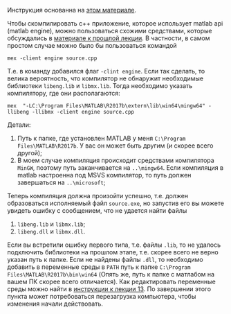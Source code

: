 Инструкция основанна на [этом материале](https://www.mathworks.com/help/matlab/ref/mex.html).

Чтобы скомпилировать с++ приложение, которое использует matlab api (matlab engine), можно пользоваться схожими средствами, которые обсуждались в [материале к прошлой лекции](../lecture_13/README.md). В частности, в самом простом случае можно было бы пользоваться командой 
```{matlab}
mex -client engine source.cpp
```
Т.е. в команду добавился флаг `-clint engine`. Если так сделать, то велика вероятность, что компилятор не обнаружит необходимые библиотеки `libeng.lib` и `libmx.lib`. Тогда необходимо указать компилятору, где они располагаются:
```{matlab}
mex  "-LC:\Program Files\MATLAB\R2017b\extern\lib\win64\mingw64" -llibeng -llibmx -client engine source.cpp
```
Детали:
1. Путь к папке, где установлен MATLAB у меня `C:\Program Files\MATLAB\R2017b`. У вас он может быть другим (и скорее всего другой);
2. В моем случае компиляция происходит средствами компилятора `MinGW`, поэтому путь заканчивается на `..\mingw64`. Если компиляция в matlab настроенна под MSVS компилятор, то путь должен завершаться на `..\microsoft`;

Теперь компиляция должна произойти успешно, т.е. должен образоваться исполняемый файл `source.exe`, но запустив его вы можете увидеть ошибку с сообщением, что не удается найти файлы  
1. `libeng.lib` и `libmx.lib`;
2. `libeng.dll` и `libmx.dll`.

Если вы встретили ошибку первого типа, т.е. файлы `.lib`, то не удалось подключить библиотеки на прошлом этапе, т.е. скорее всего не верно указан путь к папке. Если не найдены файлы `.dll`, то необходимо добавить в переменные среды в `PATH` путь к папке `C:\Program Files\MATLAB\R2017b\bin\win64` (Опять же, путь к папке с матлабом на вашем ПК скорее всего отличается). Как редактировать переменные среды можно найти в [инструкции к лекции 13](../lecture_13/README.md). По завершении этого пункта может потребоваться перезагрузка компьютера, чтобы изменения начали действовать.
